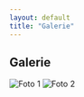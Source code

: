 ```yaml
---
layout: default
title: "Galerie"
---
```


<section class="gallery">
    <h1>Galerie</h1>
    <div class="photo-grid">
        <img src="{{ '/assets/images/photo1.jpg' | relative_url }}" alt="Foto 1">
        <img src="{{ '/assets/images/photo2.jpg' | relative_url }}" alt="Foto 2">
        <!-- Weitere Fotos hier hinzufügen -->
    </div>
</section>
